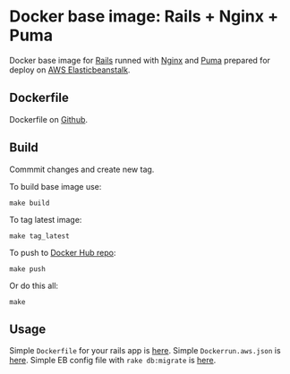 Docker base image: Rails + Nginx + Puma
=======================================

Docker base image for [Rails](http://rubyonrails.org) runned with [Nginx](http://nginx.org) and [Puma](http://puma.io) prepared for deploy on [AWS Elasticbeanstalk](http://aws.amazon.com/ru/elasticbeanstalk/).

## Dockerfile

Dockerfile on [Github](https://github.com/noplanb/rails-base/blob/master/Dockerfile).

## Build
Commmit changes and create new tag.

To build base image use:

```shell
make build
```

To tag latest image:

```shell
make tag_latest
```

To push to [Docker Hub repo](https://registry.hub.docker.com/u/zazo/rails/):

```shell
make push
```

Or do this all:

```shell
make
```

## Usage

Simple `Dockerfile` for your rails app is [here](./examples/Dockerfile).
Simple `Dockerrun.aws.json` is [here](./examples/Dockerrun.aws.json).
Simple EB config file with `rake db:migrate` is [here](./examples/eb.config).
